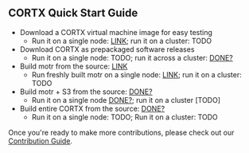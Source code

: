  ## CORTX Quick Start Guide
 
 - Download a CORTX virtual machine image for easy testing
    - Run it on a single node: [LINK](doc/CORTX_on_Open_Virtual_Appliance.rst); run it on a cluster: TODO
- Download CORTX as prepackaged software releases
    - Run it on a single node: TODO; run it across a cluster: [DONE?](doc/scaleout/README.rst)
- Build motr from the source: [LINK](https://github.com/Seagate/cortx-motr/blob/main/doc/Quick-Start-Guide.rst)
    - Run freshly built motr on a single node: [LINK](https://github.com/Seagate/cortx-motr/blob/main/doc/Quick-Start-Guide.rst); run it on a cluster: TODO
- Build motr + S3 from the source: [DONE?](https://github.com/Seagate/cortx-s3server/blob/main/docs/CORTX-S3%20Server%20Quick%20Start%20Guide.md)
    - Run it on a single node [DONE?](https://github.com/Seagate/cortx-s3server/blob/main/docs/CORTX-S3%20Server%20Quick%20Start%20Guide.md); run it on a cluster [TODO]
- Build entire CORTX from the source: [DONE?](https://github.com/Seagate/cortx/blob/main/doc/Release_Build_Creation.rst)
    - Run it on a single node: TODO; Run it on a cluster: TODO
    
Once you're ready to make more contributions, please check out our [Contribution Guide](CONTRIBUTING.md).


